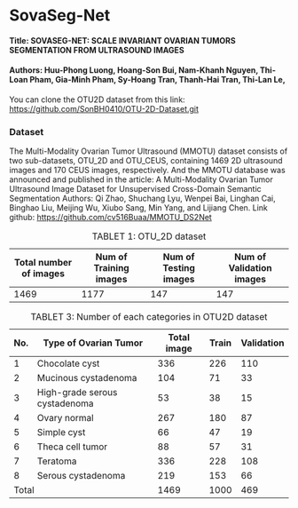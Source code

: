 # SovaSeg-Net
#### Title: SOVASEG-NET: SCALE INVARIANT OVARIAN TUMORS SEGMENTATION FROM ULTRASOUND IMAGES
#### Authors: Huu-Phong Luong, Hoang-Son Bui, Nam-Khanh Nguyen, Thi-Loan Pham, Gia-Minh Pham, Sy-Hoang Tran, Thanh-Hai Tran, Thi-Lan Le,

You can clone the OTU2D dataset from this link: https://github.com/SonBH0410/OTU-2D-Dataset.git

### Dataset
The Multi-Modality Ovarian Tumor Ultrasound (MMOTU) dataset consists of two sub-datasets, OTU_2D and OTU_CEUS, containing 1469 2D ultrasound images and 170 CEUS images, respectively. And the MMOTU database was announced and published in the article: A Multi-Modality Ovarian Tumor Ultrasound Image Dataset for Unsupervised Cross-Domain Semantic Segmentation
Authors: Qi Zhao, Shuchang Lyu, Wenpei Bai, Linghan Cai, Binghao Liu, Meijing Wu, Xiubo Sang, Min Yang, and Lijiang Chen.
Link github: https://github.com/cv516Buaa/MMOTU_DS2Net
<table>
    <caption>TABLET 1: OTU_2D dataset </caption>
    <thead>
        <tr>
            <th>Total number of images</th>
            <th>Num of Training images</th>
            <th>Num of Testing images</th>
            <th>Num of Validation images</th>
        </tr>
    </thead>
    <tbody>
        <tr>
            <td>1469</td>
            <td>1177</td>
            <td>147</td>
            <td>147</td>
        </tr>
    </tbody>
</table>

<table>
    <caption>TABLET 3: Number of each categories in OTU2D dataset</caption>
    <thead>
        <tr>
            <th>No.</th>
            <th>Type of Ovarian Tumor</th>
            <th>Total image</th>
            <th>Train</th>
            <th>Validation</th>
        </tr>
    </thead>
    <tbody>
        <tr>
            <td>1</td>
            <td>Chocolate cyst</td>
            <td>336</td>
            <td>226</td>
            <td>110</td>
        </tr>
        <tr>
            <td>2</td>
            <td>Mucinous cystadenoma</td>
            <td>104</td>
            <td>71</td>
            <td>33</td>
        </tr>
        <tr>
            <td>3</td>
            <td>High-grade serous cystadenoma</td>
            <td>53</td>
            <td>38</td>
            <td>15</td>
        </tr>
        <tr>
            <td>4</td>
            <td>Ovary normal</td>
            <td>267</td>
            <td>180</td>
            <td>87</td>
        </tr>
        <tr>
            <td>5</td>
            <td>Simple cyst</td>
            <td>66</td>
            <td>47</td>
            <td>19</td>
        </tr>
        <tr>
            <td>6</td>
            <td>Theca cell tumor</td>
            <td>88</td>
            <td>57</td>
            <td>31</td>
        </tr>
        <tr>
            <td>7</td>
            <td>Teratoma</td>
            <td>336</td>
            <td>228</td>
            <td>108</td>
        </tr>
        <tr>
            <td>8</td>
            <td>Serous cystadenoma</td>
            <td>219</td>
            <td>153</td>
            <td>66</td>
        </tr>
        <tr>
            <td colspan="2">Total</td>
            <td>1469</td>
            <td>1000</td>
            <td>469</td>
        </tr>
    </tbody>
</table>


